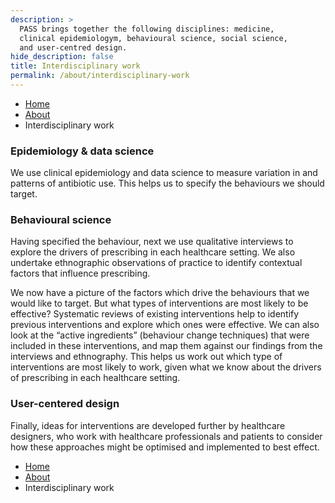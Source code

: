 ```yaml
---
description: >
  PASS brings together the following disciplines: medicine, 
  clinical epidemiologym, behavioural science, social science, 
  and user-centred design.
hide_description: false
title: Interdisciplinary work
permalink: /about/interdisciplinary-work
---
```


<ul class="breadcrumb">
  <li><a href="/">Home</a></li>
  <li><a href="/about">About</a></li>
  <li>Interdisciplinary work</li>
</ul>


### Epidemiology & data science

We use clinical epidemiology and data science to measure variation in and patterns of antibiotic use. This helps us to specify the behaviours we should target.

### Behavioural science

Having specified the behaviour, next we use qualitative interviews to explore the drivers of prescribing in each healthcare setting. We also undertake ethnographic observations of practice to identify contextual factors that influence prescribing.

We now have a picture of the factors which drive the behaviours that we would like to target.  But what types of interventions are most likely to be effective? Systematic reviews of existing interventions help to identify previous interventions and explore which ones were effective. We can also look at the “active ingredients” (behaviour change techniques) that were included in these interventions, and map them against our findings from the interviews and ethnography. This helps us work out which type of interventions are most likely to work, given what we know about the drivers of prescribing in each healthcare setting.


### User-centered design 

Finally, ideas for interventions are developed further by healthcare designers, who work with healthcare professionals and patients to consider how these approaches might be optimised and implemented to best effect.

<ul class="breadcrumb">
  <li><a href="/">Home</a></li>
  <li><a href="/about">About</a></li>
  <li>Interdisciplinary work</li>
</ul>